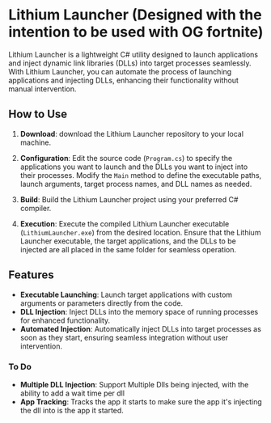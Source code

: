 # Lithium Launcher (Designed with the intention to be used with OG fortnite)

Lithium Launcher is a lightweight C# utility designed to launch applications and inject dynamic link libraries (DLLs) into target processes seamlessly. With Lithium Launcher, you can automate the process of launching applications and injecting DLLs, enhancing their functionality without manual intervention.

## How to Use

1. **Download**: download the Lithium Launcher repository to your local machine.

2. **Configuration**: Edit the source code (`Program.cs`) to specify the applications you want to launch and the DLLs you want to inject into their processes. Modify the `Main` method to define the executable paths, launch arguments, target process names, and DLL names as needed.

3. **Build**: Build the Lithium Launcher project using your preferred C# compiler.

4. **Execution**: Execute the compiled Lithium Launcher executable (`LithiumLauncher.exe`) from the desired location. Ensure that the Lithium Launcher executable, the target applications, and the DLLs to be injected are all placed in the same folder for seamless operation.

## Features

- **Executable Launching**: Launch target applications with custom arguments or parameters directly from the code.
- **DLL Injection**: Inject DLLs into the memory space of running processes for enhanced functionality.
- **Automated Injection**: Automatically inject DLLs into target processes as soon as they start, ensuring seamless integration without user intervention.

### To Do

- **Multiple DLL Injection**: Support Multiple Dlls being injected, with the ability to add a wait time per dll
- **App Tracking**: Tracks the app it starts to make sure the app it's injecting the dll into is the app it started.
